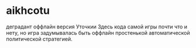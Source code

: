 # aikhcotu
деградант оффлайн версия Уточкии
Здесь кода самой игры почти что и нету, но игра задумывалась быть оффлайн простенькой автоматической политической стратегией.

